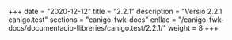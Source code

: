 +++
date        = "2020-12-12"
title       = "2.2.1"
description = "Versió 2.2.1 canigo.test"
sections    = "canigo-fwk-docs"
enllac		= "/canigo-fwk-docs/documentacio-llibreries/canigo.test/2.2.1/"
weight		= 8
+++

